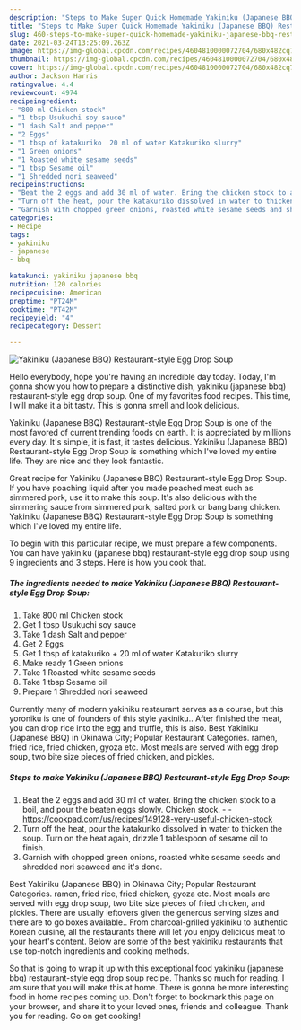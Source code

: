 ```yaml
---
description: "Steps to Make Super Quick Homemade Yakiniku (Japanese BBQ) Restaurant-style Egg Drop Soup"
title: "Steps to Make Super Quick Homemade Yakiniku (Japanese BBQ) Restaurant-style Egg Drop Soup"
slug: 460-steps-to-make-super-quick-homemade-yakiniku-japanese-bbq-restaurant-style-egg-drop-soup
date: 2021-03-24T13:25:09.263Z
image: https://img-global.cpcdn.com/recipes/4604810000072704/680x482cq70/yakiniku-japanese-bbq-restaurant-style-egg-drop-soup-recipe-main-photo.jpg
thumbnail: https://img-global.cpcdn.com/recipes/4604810000072704/680x482cq70/yakiniku-japanese-bbq-restaurant-style-egg-drop-soup-recipe-main-photo.jpg
cover: https://img-global.cpcdn.com/recipes/4604810000072704/680x482cq70/yakiniku-japanese-bbq-restaurant-style-egg-drop-soup-recipe-main-photo.jpg
author: Jackson Harris
ratingvalue: 4.4
reviewcount: 4974
recipeingredient:
- "800 ml Chicken stock"
- "1 tbsp Usukuchi soy sauce"
- "1 dash Salt and pepper"
- "2 Eggs"
- "1 tbsp of katakuriko  20 ml of water Katakuriko slurry"
- "1 Green onions"
- "1 Roasted white sesame seeds"
- "1 tbsp Sesame oil"
- "1 Shredded nori seaweed"
recipeinstructions:
- "Beat the 2 eggs and add 30 ml of water. Bring the chicken stock to a boil, and pour the beaten eggs slowly. Chicken stock.  https://cookpad.com/us/recipes/149128-very-useful-chicken-stock"
- "Turn off the heat, pour the katakuriko dissolved in water to thicken the soup. Turn on the heat again, drizzle 1 tablespoon of sesame oil to finish."
- "Garnish with chopped green onions, roasted white sesame seeds and shredded nori seaweed and it&#39;s done."
categories:
- Recipe
tags:
- yakiniku
- japanese
- bbq

katakunci: yakiniku japanese bbq 
nutrition: 120 calories
recipecuisine: American
preptime: "PT24M"
cooktime: "PT42M"
recipeyield: "4"
recipecategory: Dessert

---
```



![Yakiniku (Japanese BBQ) Restaurant-style Egg Drop Soup](https://img-global.cpcdn.com/recipes/4604810000072704/680x482cq70/yakiniku-japanese-bbq-restaurant-style-egg-drop-soup-recipe-main-photo.jpg)

Hello everybody, hope you're having an incredible day today. Today, I'm gonna show you how to prepare a distinctive dish, yakiniku (japanese bbq) restaurant-style egg drop soup. One of my favorites food recipes. This time, I will make it a bit tasty. This is gonna smell and look delicious.

Yakiniku (Japanese BBQ) Restaurant-style Egg Drop Soup is one of the most favored of current trending foods on earth. It is appreciated by millions every day. It's simple, it is fast, it tastes delicious. Yakiniku (Japanese BBQ) Restaurant-style Egg Drop Soup is something which I've loved my entire life. They are nice and they look fantastic.

Great recipe for Yakiniku (Japanese BBQ) Restaurant-style Egg Drop Soup. If you have poaching liquid after you made poached meat such as simmered pork, use it to make this soup. It&#39;s also delicious with the simmering sauce from simmered pork, salted pork or bang bang chicken. Yakiniku (Japanese BBQ) Restaurant-style Egg Drop Soup is something which I&#39;ve loved my entire life.


To begin with this particular recipe, we must prepare a few components. You can have yakiniku (japanese bbq) restaurant-style egg drop soup using 9 ingredients and 3 steps. Here is how you cook that.

<!--inarticleads1-->

##### The ingredients needed to make Yakiniku (Japanese BBQ) Restaurant-style Egg Drop Soup:

1. Take 800 ml Chicken stock
1. Get 1 tbsp Usukuchi soy sauce
1. Take 1 dash Salt and pepper
1. Get 2 Eggs
1. Get 1 tbsp of katakuriko + 20 ml of water Katakuriko slurry
1. Make ready 1 Green onions
1. Take 1 Roasted white sesame seeds
1. Take 1 tbsp Sesame oil
1. Prepare 1 Shredded nori seaweed


Currently many of modern yakiniku restaurant serves as a course, but this yoroniku is one of founders of this style yakiniku.. After finished the meat, you can drop rice into the egg and truffle, this is also. Best Yakiniku (Japanese BBQ) in Okinawa City; Popular Restaurant Categories. ramen, fried rice, fried chicken, gyoza etc. Most meals are served with egg drop soup, two bite size pieces of fried chicken, and pickles. 

<!--inarticleads2-->

##### Steps to make Yakiniku (Japanese BBQ) Restaurant-style Egg Drop Soup:

1. Beat the 2 eggs and add 30 ml of water. Bring the chicken stock to a boil, and pour the beaten eggs slowly. Chicken stock. -  - https://cookpad.com/us/recipes/149128-very-useful-chicken-stock
1. Turn off the heat, pour the katakuriko dissolved in water to thicken the soup. Turn on the heat again, drizzle 1 tablespoon of sesame oil to finish.
1. Garnish with chopped green onions, roasted white sesame seeds and shredded nori seaweed and it&#39;s done.


Best Yakiniku (Japanese BBQ) in Okinawa City; Popular Restaurant Categories. ramen, fried rice, fried chicken, gyoza etc. Most meals are served with egg drop soup, two bite size pieces of fried chicken, and pickles. There are usually leftovers given the generous serving sizes and there are to go boxes available.. From charcoal-grilled yakiniku to authentic Korean cuisine, all the restaurants there will let you enjoy delicious meat to your heart&#39;s content. Below are some of the best yakiniku restaurants that use top-notch ingredients and cooking methods. 

So that is going to wrap it up with this exceptional food yakiniku (japanese bbq) restaurant-style egg drop soup recipe. Thanks so much for reading. I am sure that you will make this at home. There is gonna be more interesting food in home recipes coming up. Don't forget to bookmark this page on your browser, and share it to your loved ones, friends and colleague. Thank you for reading. Go on get cooking!
